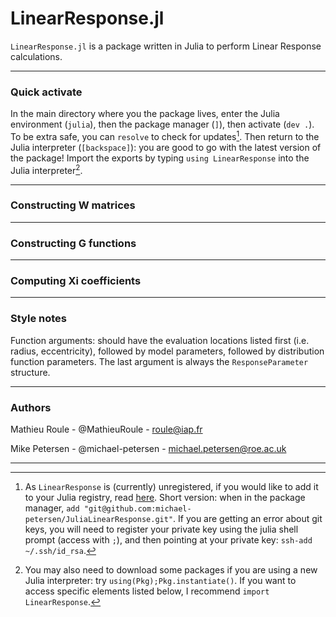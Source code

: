 
# LinearResponse.jl

`LinearResponse.jl` is a package written in Julia to perform Linear Response calculations.

-----------------------------
### Quick activate

In the main directory where you the package lives, enter the Julia environment (`julia`), then the package manager (`]`), then activate (`dev .`). To be extra safe, you can `resolve` to check for updates[^1]. Then return to the Julia interpreter (`[backspace]`): you are good to go with the latest version of the package! Import the exports by typing `using LinearResponse` into the Julia interpreter[^2].

-----------------------------
### Constructing W matrices

-----------------------------
### Constructing G functions

-----------------------------
### Computing Xi coefficients

-----------------------------

### Style notes

Function arguments: should have the evaluation locations listed first (i.e. radius, eccentricity), followed by model parameters, followed by distribution function parameters. The last argument is always the `ResponseParameter` structure.

----------------------------

### Authors

Mathieu Roule - @MathieuRoule - roule@iap.fr

Mike Petersen -  @michael-petersen - michael.petersen@roe.ac.uk

----------------------------

[^1]: As `LinearResponse` is (currently) unregistered, if you would like to add it to your Julia registry, read [here](https://pkgdocs.julialang.org/v1/managing-packages/#Adding-unregistered-packages). Short version: when in the package manager, `add "git@github.com:michael-petersen/JuliaLinearResponse.git"`. If you are getting an error about git keys, you will need to register your private key using the julia shell prompt (access with `;`), and then pointing at your private key: `ssh-add ~/.ssh/id_rsa`.

[^2]: You may also need to download some packages if you are using a new Julia interpreter: try `using(Pkg);Pkg.instantiate()`. If you want to access specific elements listed below, I recommend `import LinearResponse`.
